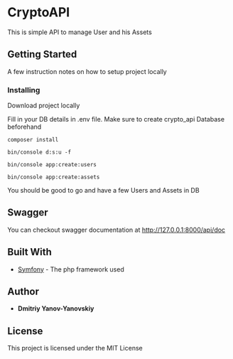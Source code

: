 # CryptoAPI

This is simple API to manage User and his Assets

## Getting Started

A few instruction notes on how to setup project locally

### Installing

Download project locally

Fill in your DB details in .env file. Make sure to create crypto_api Database beforehand

```
composer install

bin/console d:s:u -f

bin/console app:create:users

bin/console app:create:assets
```

You should be good to go and have a few Users and Assets in DB

## Swagger

You can checkout swagger documentation at http://127.0.0.1:8000/api/doc

## Built With

* [Symfony](https://symfony.com/) - The php framework used

## Author

* **Dmitriy Yanov-Yanovskiy**

## License

This project is licensed under the MIT License
